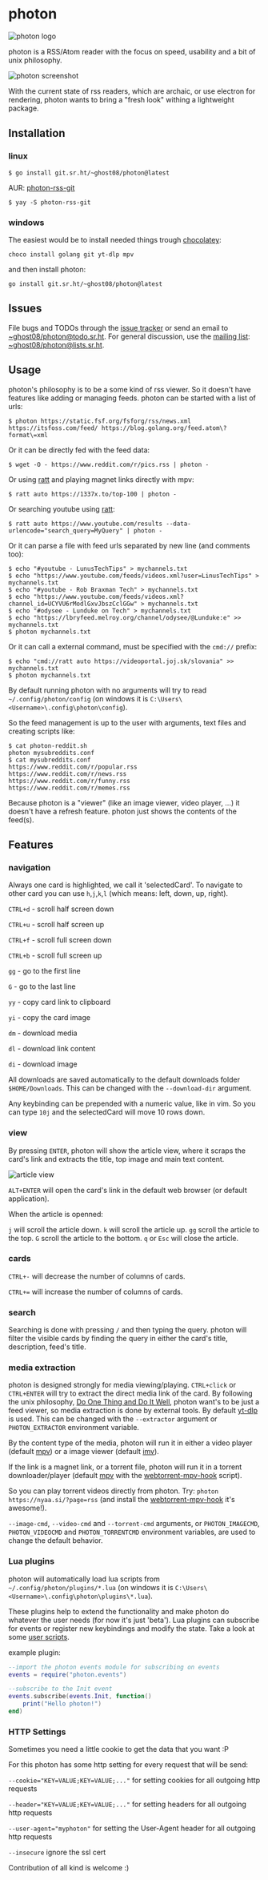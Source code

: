 # photon

![photon logo](logo.png)

photon is a RSS/Atom reader with the focus on speed, usability and a bit of unix philosophy.

![photon screenshot](screenshot.png)

With the current state of rss readers, which are archaic, or use electron for rendering, photon wants to bring a "fresh look" withing a lightweight package.

## Installation

### linux

    $ go install git.sr.ht/~ghost08/photon@latest

AUR: [photon-rss-git](https://aur.archlinux.org/packages/photon-rss-git/)

    $ yay -S photon-rss-git

### windows

The easiest would be to install needed things trough [chocolatey](https://chocolatey.org/):

    choco install golang git yt-dlp mpv

and then install photon:

    go install git.sr.ht/~ghost08/photon@latest

## Issues

File bugs and TODOs through the [issue tracker](https://todo.sr.ht/~ghost08/photon) or send an email
to [~ghost08/photon@todo.sr.ht](mailto:~ghost08/photon@todo.sr.ht). For general discussion, use the
[mailing list](https://lists.sr.ht/~ghost08/photon): [~ghost08/photon@lists.sr.ht](mailto:~ghost08/photon@lists.sr.ht).

## Usage

photon's philosophy is to be a some kind of rss viewer. So it doesn't have features like adding or managing feeds. photon can be started with a list of urls:

    $ photon https://static.fsf.org/fsforg/rss/news.xml https://itsfoss.com/feed/ https://blog.golang.org/feed.atom\?format\=xml

Or it can be directly fed with the feed data:

    $ wget -O - https://www.reddit.com/r/pics.rss | photon -

Or using [ratt](https://sr.ht/~ghost08/ratt) and playing magnet links directly with mpv:

    $ ratt auto https://1337x.to/top-100 | photon -

Or searching youtube using [ratt](https://sr.ht/~ghost08/ratt):

    $ ratt auto https://www.youtube.com/results --data-urlencode="search_query=MyQuery" | photon -

Or it can parse a file with feed urls separated by new line (and comments too):

    $ echo "#youtube - LunusTechTips" > mychannels.txt
    $ echo "https://www.youtube.com/feeds/videos.xml?user=LinusTechTips" > mychannels.txt
    $ echo "#youtube - Rob Braxman Tech" > mychannels.txt
    $ echo "https://www.youtube.com/feeds/videos.xml?channel_id=UCYVU6rModlGxvJbszCclGGw" > mychannels.txt
    $ echo "#odysee - Lunduke on Tech" > mychannels.txt
    $ echo "https://lbryfeed.melroy.org/channel/odysee/@Lunduke:e" >> mychannels.txt
    $ photon mychannels.txt

Or it can call a external command, must be specified with the `cmd://` prefix:

    $ echo "cmd://ratt auto https://videoportal.joj.sk/slovania" >> mychannels.txt
    $ photon mychannels.txt

By default running photon with no arguments will try to read `~/.config/photon/config` (on windows it is `C:\Users\<Username>\.config\photon\config`).

So the feed management is up to the user with arguments, text files and creating scripts like:

    $ cat photon-reddit.sh
    photon mysubreddits.conf
    $ cat mysubreddits.conf
    https://www.reddit.com/r/popular.rss
    https://www.reddit.com/r/news.rss
    https://www.reddit.com/r/funny.rss
    https://www.reddit.com/r/memes.rss

Because photon is a "viewer" (like an image viewer, video player, ...) it doesn't have a refresh feature. photon just shows the contents of the feed(s).

## Features

### navigation

Always one card is highlighted, we call it 'selectedCard'. To navigate to other card you can use `h`,`j`,`k`,`l` (which means: left, down, up, right).

`CTRL+d` - scroll half screen down

`CTRL+u` - scroll half screen up

`CTRL+f` - scroll full screen down

`CTRL+b` - scroll full screen up

`gg` - go to the first line

`G` - go to the last line

`yy` - copy card link to clipboard

`yi` - copy the card image

`dm` - download media

`dl` - download link content

`di` - download image

All downloads are saved automatically to the default downloads folder `$HOME/Downloads`. This can be changed with the `--download-dir` argument.

Any keybinding can be prepended with a numeric value, like in vim. So you can type `10j` and the selectedCard will move 10 rows down.

### view

By pressing `ENTER`, photon will show the article view, where it scraps the card's link and extracts the title, top image and main text content.

![article view](article.png)

`ALT+ENTER` will open the card's link in the default web browser (or default application).

When the article is openned:

`j` will scroll the article down.
`k` will scroll the article up.
`gg` scroll the article to the top.
`G` scroll the article to the bottom.
`q` or `Esc` will close the article.

### cards

`CTRL+-` will decrease the number of columns of cards.

`CTRL+=` will increase the number of columns of cards.

### search

Searching is done with pressing `/` and then typing the query. photon will filter the visible cards by finding the query in either the card's title, description, feed's title.

### media extraction

photon is designed strongly for media viewing/playing. `CTRL+click` or `CTRL+ENTER` will try to extract the direct media link of the card. By following the unix philosophy, [Do One Thing and Do It Well](https://en.wikipedia.org/wiki/Unix_philosophy#Do_One_Thing_and_Do_It_Well), photon want's to be just a feed viewer, so media extraction is done by external tools. By default [yt-dlp](https://github.com/yt-dlp/yt-dlp) is used. This can be changed with the `--extractor` argument or `PHOTON_EXTRACTOR` environment variable.

By the content type of the media, photon will run it in either a video player (default [mpv](https://mpv.io/)) or a image viewer (default [imv](https://github.com/eXeC64/imv)).

If the link is a magnet link, or a torrent file, photon will run it in a torrent downloader/player (default [mpv](https://mpv.io/) with the [webtorrent-mpv-hook](https://github.com/mrxdst/webtorrent-mpv-hook) script).

So you can play torrent videos directly from photon. Try: `photon https://nyaa.si/?page=rss` (and install the [webtorrent-mpv-hook](https://github.com/mrxdst/webtorrent-mpv-hook) it's awesome!).

`--image-cmd`, `--video-cmd` and `--torrent-cmd` arguments, or `PHOTON_IMAGECMD`, `PHOTON_VIDEOCMD` and `PHOTON_TORRENTCMD` environment variables, are used to change the default behavior.

### Lua plugins

photon will automatically load lua scripts from `~/.config/photon/plugins/*.lua` (on windows it is `C:\Users\<Username>\.config\photon\plugins\*.lua`).

These plugins help to extend the functionality and make photon do whatever the user needs (for now it's just 'beta'). Lua plugins can subscribe for events or register new keybindings and modify the state. Take a look at some [user scripts](https://git.sr.ht/~ghost08/photon/tree/master/item/plugins).

example plugin:

```lua
--import the photon events module for subscribing on events
events = require("photon.events")

--subscribe to the Init event
events.subscribe(events.Init, function()
	print("Hello photon!")
end)
```

### HTTP Settings

Sometimes you need a little cookie to get the data that you want :P

For this photon has some http setting for every request that will be send:

`--cookie="KEY=VALUE;KEY=VALUE;..."` for setting cookies for all outgoing http requests

`--header="KEY=VALUE;KEY=VALUE;..."` for setting headers for all outgoing http requests

`--user-agent="myphoton"` for setting the User-Agent header for all outgoing http requests

`--insecure` ignore the ssl cert

Contribution of all kind is welcome :)
